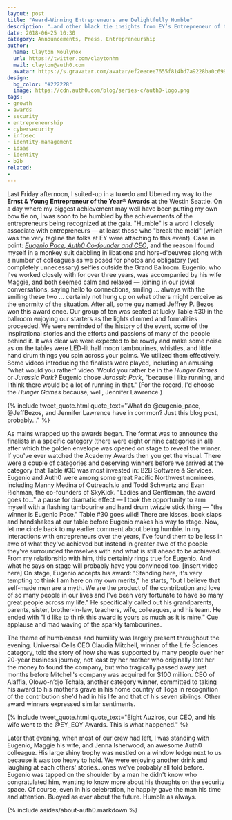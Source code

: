 ```yaml
---
layout: post
title: "Award-Winning Entrepreneurs are Delightfully Humble"
description: "…and other black tie insights from EY’s Entrepreneur of the Year® awards."
date: 2018-06-25 10:30
category: Announcements, Press, Entrepreneurship
author:
  name: Clayton Moulynox
  url: https://twitter.com/claytonhm
  mail: clayton@auth0.com
  avatar: https://s.gravatar.com/avatar/ef2eecee7655f814bd7a9228ba0c6992?s=200
design:
  bg_color: "#222228"
  image: https://cdn.auth0.com/blog/series-c/auth0-logo.png
tags:
- growth
- awards
- security
- entrepreneurship
- cybersecurity
- infosec
- identity-management
- idaas
- identity
- b2b
related:
- 
---
```


Last Friday afternoon, I suited-up in a tuxedo and Ubered my way to the **Ernst & Young Entrepreneur of the Year® Awards** at the Westin Seattle. On a day where my biggest achievement may well have been putting my own bow tie on, I was soon to be humbled by the achievements of the entrepreneurs being recognized at the gala.
"Humble" is a word I closely associate with entrepreneurs — at least those who "break the mold" (which was the very tagline the folks at EY were attaching to this event). Case in point: [_Eugenio Pace, Auth0 Co-founder and CEO_](https://auth0.com/blog/Eugenio-pace-auth0-CEO-wins-ey-entrepreneur-award/), and the reason I found myself in a monkey suit dabbling in libations and hors-d'oeuvres along with a number of colleagues as we posed for photos and obligatory (yet completely unnecessary) selfies outside the Grand Ballroom.
Eugenio, who I've worked closely with for over three years, was accompanied by his wife Maggie, and both seemed calm and relaxed — joining in our jovial conversations, saying hello to connections, smiling … always with the smiling these two … certainly not hung up on what others might perceive as the enormity of the situation. After all, some guy named Jeffrey P. Bezos won this award once.
Our group of ten was seated at lucky Table #30 in the ballroom enjoying our starters as the lights dimmed and formalities proceeded. We were reminded of the history of the event, some of the inspirational stories and the efforts and passions of many of the people behind it. It was clear we were expected to be rowdy and make some noise as on the tables were LED-lit half moon tambourines, whistles, and little hand drum things you spin across your palms. We utilized them effectively. Some videos introducing the finalists were played, including an amusing "what would you rather" video. Would you rather be in the *Hunger Games* or *Jurassic Park*? Eugenio chose *Jurassic Park*, "because I like running, and I think there would be a lot of running in that." (For the record, I'd choose the *Hunger Games* because, well, Jennifer Lawrence.)

{% include tweet_quote.html quote_text="What do @eugenio_pace, @JeffBezos, and Jennifer Lawrence have in common? Just this blog post, probably..." %}

As mains wrapped up the awards began. The format was to announce the finalists in a specific category (there were eight or nine categories in all) after which the golden envelope was opened on stage to reveal the winner. If you've ever watched the Academy Awards then you get the visual. There were a couple of categories and deserving winners before we arrived at the category that Table #30 was most invested in: B2B Software & Services. Eugenio and Auth0 were among some great Pacific Northwest nominees, including Manny Medina of Outreach.io and Todd Schwartz and Evan Richman, the co-founders of SkyKick.
"Ladies and Gentleman, the award goes to..." a pause for dramatic effect — I took the opportunity to arm myself with a flashing tambourine and hand drum twizzle stick thing — "the winner is Eugenio Pace." Table #30 goes wild! There are kisses, back slaps and handshakes at our table before Eugenio makes his way to stage.
Now, let me circle back to my earlier comment about being humble. In my interactions with entrepreneurs over the years, I've found them to be less in awe of what they've achieved but instead in greater awe of the people they've surrounded themselves with and what is still ahead to be achieved. From my relationship with him, this certainly rings true for Eugenio. And what he says on stage will probably have you convinced too.
[insert video here]
On stage, Eugenio accepts his award: "Standing here, it's very tempting to think I am here on my own merits," he starts, "but I believe that self-made men are a myth. We are the product of the contribution and love of so many people in our lives and I've been very fortunate to have so many great people across my life." He specifically called out his grandparents, parents, sister, brother-in-law, teachers, wife, colleagues, and his team. He ended with "I'd like to think this award is yours as much as it is mine." Cue applause and mad waving of the sparkly tambourines.

The theme of humbleness and humility was largely present throughout the evening. Universal Cells CEO Claudia Mitchell, winner of the Life Sciences category, told the story of how she was supported by many people over her 20-year business journey, not least by her mother who originally lent her the money to found the company, but who tragically passed away just months before Mitchell's company was acquired for $100 million. CEO of Alaffia, Olowo-n’djo Tchala, another category winner, committed to taking his award to his mother’s grave in his home country of Toga in recognition of the contribution she'd had in his life and that of his seven siblings. Other award winners expressed similar sentiments.

{% include tweet_quote.html quote_text="Eight Auziros, our CEO, and his wife went to the @EY_EOY Awards. This is what happened." %}

Later that evening, when most of our crew had left, I was standing with Eugenio, Maggie his wife, and Jenna Isherwood, an awesome Auth0 colleague. His large shiny trophy was nestled on a window ledge next to us because it was too heavy to hold. We were enjoying another drink and laughing at each others' stories...ones we've probably all told before. Eugenio was tapped on the shoulder by a man he didn't know who congratulated him, wanting to know more about his thoughts on the security space. Of course, even in his celebration, he happily gave the man his time and attention. Buoyed as ever about the future. Humble as always.



{% include asides/about-auth0.markdown %}
